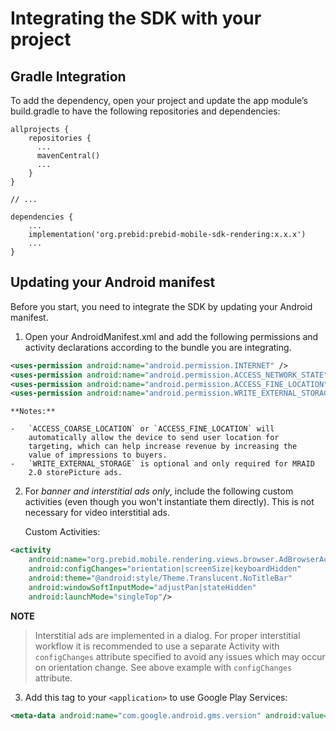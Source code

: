 Integrating the SDK with your project
=====================================

Gradle Integration
------------------------------

To add the dependency, open your project and update the app module’s build.gradle to have the following repositories and dependencies:

```
allprojects {
    repositories {
      ...
      mavenCentral()
      ...
    }
}

// ...

dependencies {
    ...
    implementation('org.prebid:prebid-mobile-sdk-rendering:x.x.x')
    ...
}
```

Updating your Android manifest
------------------------------

Before you start, you need to integrate the SDK by updating your Android manifest.

1.  Open your AndroidManifest.xml and add the following permissions and
    activity declarations according to the bundle you are integrating.

``` xml
<uses-permission android:name="android.permission.INTERNET" />
<uses-permission android:name="android.permission.ACCESS_NETWORK_STATE" />
<uses-permission android:name="android.permission.ACCESS_FINE_LOCATION" />
<uses-permission android:name="android.permission.WRITE_EXTERNAL_STORAGE" />
```

    **Notes:**

    -   `ACCESS_COARSE_LOCATION` or `ACCESS_FINE_LOCATION` will
        automatically allow the device to send user location for
        targeting, which can help increase revenue by increasing the
        value of impressions to buyers.
    -   `WRITE_EXTERNAL_STORAGE` is optional and only required for MRAID
        2.0 storePicture ads.

2.  For *banner and interstitial ads only*, include the following custom
    activities (even though you won't instantiate them directly). This
    is not necessary for video interstitial ads.

    Custom Activities:

``` xml
<activity
    android:name="org.prebid.mobile.rendering.views.browser.AdBrowserActivity"
    android:configChanges="orientation|screenSize|keyboardHidden"
    android:theme="@android:style/Theme.Translucent.NoTitleBar"
    android:windowSoftInputMode="adjustPan|stateHidden"
    android:launchMode="singleTop"/>  
```

**NOTE**
>Interstitial ads are implemented in a dialog. For proper interstitial workflow it is recommended to use a separate Activity with `configChanges` attribute specified to avoid any issues which may occur on orientation change.
> See above example with `configChanges` attribute.

3.  Add this tag to your `<application>` to use Google Play Services:

 ``` xml
<meta-data android:name="com.google.android.gms.version" android:value="@integer/google_play_services_version" />  
```

